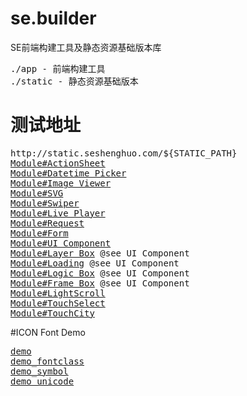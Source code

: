 # se.builder
SE前端构建工具及静态资源基础版本库

<pre>
./app - 前端构建工具
./static - 静态资源基础版本
</pre>

# 测试地址
<pre>
http://static.seshenghuo.com/${STATIC_PATH}
<a href="http://static.seshenghuo.com/static/basic/test/mod_actionsheet.shtml" target="_blank">Module#ActionSheet</a>
<a href="http://static.seshenghuo.com/static/basic/test/mod_datetimepicker.shtml" target="_blank">Module#Datetime Picker</a>
<a href="http://static.seshenghuo.com/static/basic/test/mod_imageviewer.shtml" target="_blank">Module#Image Viewer</a>
<a href="http://static.seshenghuo.com/static/basic/test/mod_svg.shtml" target="_blank">Module#SVG</a>
<a href="http://static.seshenghuo.com/static/basic/test/mod_swiper.shtml" target="_blank">Module#Swiper</a>
<a href="http://static.seshenghuo.com/static/basic/test/mod_liveplayer.shtml" target="_blank">Module#Live Player</a>
<a href="http://static.seshenghuo.com/static/basic/test/mod_request.shtml" target="_blank">Module#Request</a>
<a href="http://static.seshenghuo.com/static/basic/test/mod_form.shtml" target="_blank">Module#Form</a>
<a href="http://static.seshenghuo.com/static/basic/test/mod_uicomponent.shtml" target="_blank">Module#UI Component</a>
<a href="http://static.seshenghuo.com/static/basic/test/mod_layerbox.shtml" target="_blank">Module#Layer Box</a> @see UI Component
<a href="http://static.seshenghuo.com/static/basic/test/mod_loading.shtml" target="_blank">Module#Loading</a> @see UI Component
<a href="http://static.seshenghuo.com/static/basic/test/mod_logicbox.shtml" target="_blank">Module#Logic Box</a> @see UI Component
<a href="http://static.seshenghuo.com/static/basic/test/mod_framebox.shtml" target="_blank">Module#Frame Box</a> @see UI Component
<a href="http://static.seshenghuo.com/static/basic/test/mod_lightscroll.shtml" target="_blank">Module#LightScroll</a>
<a href="http://static.seshenghuo.com/static/basic/test/mod_touchselect.shtml" target="_blank">Module#TouchSelect</a>
<a href="http://static.seshenghuo.com/static/basic/test/mod_touchcity.shtml" target="_blank">Module#TouchCity</a>
</pre>

#ICON Font Demo
<pre>
<a href="http://static.seshenghuo.com/static/basic/fonts/iconfont/base/r1.0.0/demo.html" target="_blank">demo</a>
<a href="http://static.seshenghuo.com/static/basic/fonts/iconfont/base/r1.0.0/demo_fontclass.html" target="_blank">demo_fontclass</a>
<a href="http://static.seshenghuo.com/static/basic/fonts/iconfont/base/r1.0.0/demo_symbol.html" target="_blank">demo_symbol</a>
<a href="http://static.seshenghuo.com/static/basic/fonts/iconfont/base/r1.0.0/demo_unicode.html" target="_blank">demo_unicode</a>
</pre>


